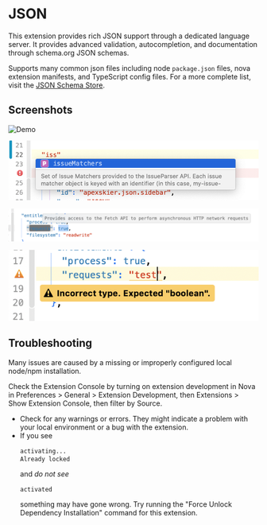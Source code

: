 # JSON

This extension provides rich JSON support through a dedicated language server. It provides advanced validation, autocompletion, and documentation through schema.org JSON schemas.

Supports many common json files including node `package.json` files, nova extension manifests, and TypeScript config files. For a more complete list, visit the [JSON Schema Store](https://www.schemastore.org/json/).

## Screenshots

![Demo](https://raw.githubusercontent.com/apexskier/nova-json-language-server/d939824cd32cddbbf3b5dcf5518453a4d5e106c0/.images/demo.gif)

![Auto-completion](https://raw.githubusercontent.com/apexskier/nova-json-language-server/d939824cd32cddbbf3b5dcf5518453a4d5e106c0/.images/auto-completion.png)

![Inline docs](https://raw.githubusercontent.com/apexskier/nova-json-language-server/d939824cd32cddbbf3b5dcf5518453a4d5e106c0/.images/inline-docs.png)

![Validation](https://raw.githubusercontent.com/apexskier/nova-json-language-server/d939824cd32cddbbf3b5dcf5518453a4d5e106c0/.images/inline-validation.png)

## Troubleshooting

Many issues are caused by a missing or improperly configured local node/npm installation.

Check the Extension Console by turning on extension development in Nova in Preferences > General > Extension Development, then Extensions > Show Extension Console, then filter by Source.

- Check for any warnings or errors. They might indicate a problem with your local environment or a bug with the extension.
- If you see
  ```
  activating...
  Already locked
  ```
  and _do not see_
  ```
  activated
  ```
  something may have gone wrong. Try running the "Force Unlock Dependency Installation" command for this extension.
